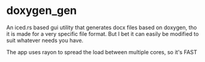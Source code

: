 # doxygen_gen
An iced.rs based gui utility that generates docx files based on doxygen, tho it is made for a very specific file format.
But I bet it can easily be modified to suit whatever needs you have.

The app uses rayon to spread the load between multiple cores, so it's FAST
